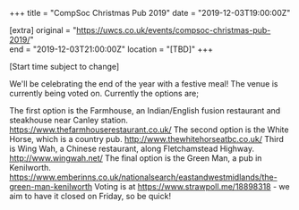 +++
title = "CompSoc Christmas Pub 2019"
date = "2019-12-03T19:00:00Z"

[extra]
original = "https://uwcs.co.uk/events/compsoc-christmas-pub-2019/"    
end = "2019-12-03T21:00:00Z"
location = "[TBD]"
+++

\[Start time subject to change\]

We'll be celebrating the end of the year with a festive meal\! The venue is currently being voted on. Currently the options are;

The first option is the Farmhouse, an Indian/English fusion restaurant and steakhouse near Canley station. <https://www.thefarmhouserestaurant.co.uk/> The second option is the White Horse, which is a country pub. <http://www.thewhitehorseatbc.co.uk/> Third is Wing Wah, a Chinese restaurant, along Fletchamstead Highway. <http://www.wingwah.net/> The final option is the Green Man, a pub in Kenilworth. <https://www.emberinns.co.uk/nationalsearch/eastandwestmidlands/the-green-man-kenilworth> Voting is at <https://www.strawpoll.me/18898318> - we aim to have it closed on Friday, so be quick\!

